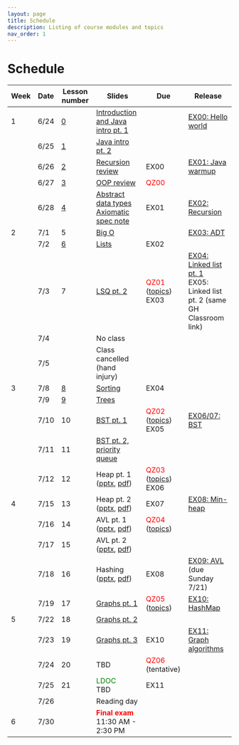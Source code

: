 ```yaml
---
layout: page
title: Schedule
description: Listing of course modules and topics
nav_order: 1
---
```


# Schedule

|Week|Date|Lesson number|Slides|Due|Release|
|---|---|---|---|---|---|
|1|6/24|[0](https://github.com/comp210ss2/lecture_code/tree/main/src/main/java/comp210/L00)|[Introduction and Java intro pt. 1](https://docs.google.com/presentation/d/1ErSXfLe15QjF0KuzXIfF-jmMFw7YgGrb572rxc7wopg)||[EX00: Hello world](https://classroom.github.com/a/Rm_7-E1G)|
||6/25|[1](https://github.com/comp210ss2/lecture_code/tree/main/src/main/java/comp210/L01)|[Java intro pt. 2](https://docs.google.com/presentation/d/1cFk6W1PiVVUoxxqmnIXu4DVA7-UKu6bm8jlqE350GfE)|||
||6/26|[2](https://github.com/comp210ss2/lecture_code/tree/main/src/main/java/comp210/L02)|[Recursion review](https://docs.google.com/presentation/d/1HZTQF2VoPJTdjvogyeCpu8nFeUujod13dMyDRtlq9hw/edit?usp=sharing)|EX00|[EX01: Java warmup](https://classroom.github.com/a/nh9ITEFK)|
||6/27|[3](https://github.com/comp210ss2/lecture_code/tree/main/src/main/java/comp210/L03)|[OOP review](https://docs.google.com/presentation/d/1GcomCL4c3DQH6Ny3S6IqpE_05h-bxzM9wN1fRDHi920/edit?usp=sharing)|<span style="color:red">QZ00</span>||
||6/28|[4](https://github.com/comp210ss2/lecture_code/tree/main/src/main/java/comp210/L04)|[Abstract data types](https://docs.google.com/presentation/d/1L-ISPiMYJyVy8vtQ7KHoIsxXHJ13cGt-5oke-VNMV1g/edit?usp=sharing)<br>[Axiomatic spec note](/notes/l04_axiom_spec)|EX01|[EX02: Recursion](https://classroom.github.com/a/UwkPvYI5)|
|2|7/1|5|[Big O](https://docs.google.com/presentation/d/1bL3CC5Tuhh274jKdLISne__2Tb7EH5AtfXH-yXBTGIg/edit?usp=sharing)||[EX03: ADT](https://classroom.github.com/a/85L4m71n)|
||7/2|[6](https://github.com/comp210ss2/lecture_code/tree/main/src/main/java/comp210/L06)|[Lists](https://docs.google.com/presentation/d/1AOavW2zQVPlobhD_ARcG81hfMZKJNZ3EJmmbMqNU4SA/edit?usp=sharing)|EX02||
||7/3|7|[LSQ pt. 2](https://docs.google.com/presentation/d/13tfrU4DsGY721nmuyQNtZ3BIE6tGB29VyLffOAUCJPc/edit?usp=sharing)|<span style="color:red">QZ01</span> ([topics](/notes/qz01_topics))<br>EX03|[EX04: Linked list pt. 1](https://classroom.github.com/a/vO5q8ccq)<br>EX05: Linked list pt. 2 (same GH Classroom link)|
||7/4||No class|||
||7/5||Class cancelled (hand injury)|||
|3|7/8|[8](https://github.com/comp210ss2/lecture_code/tree/main/src/main/java/comp210/L08)|[Sorting](https://docs.google.com/presentation/d/1SjjKP296bTmFG2wIknHnRmQIx-fCbFyWvqbjPHCyeTg/edit?usp=sharing)|EX04||
||7/9|[9](https://github.com/comp210ss2/lecture_code/blob/main/src/main/java/comp210/L09)|[Trees](https://docs.google.com/presentation/d/1_ZTXPFyR8MgjZCdJQoJV2P477eG9tiGXypTaaOVeXVA/edit?usp=sharing)|||
||7/10|10|[BST pt. 1](https://docs.google.com/presentation/d/1gWxv-OChbdGgWcqujD0I3VQFZLssZU6N44QOHUkWZAw/edit?usp=sharing)|<span style="color:red">QZ02</span> ([topics](/notes/qz02_topics))<br>EX05|[EX06/07: BST](https://classroom.github.com/a/-fyZKFea)|
||7/11|11|[BST pt. 2, priority queue](https://docs.google.com/presentation/d/1uhC_8wrxh8F5_bGeuucapdLmAFNXu1HV0dtJeHP2YAQ/edit?usp=sharing)|||
||7/12|12|Heap pt. 1 ([pptx](/slides/L12_13_heap.pptx), [pdf](/slides/L12_13_heap.pdf))|<span style="color:red">QZ03</span> ([topics](/notes/qz03_topics))<br>EX06||
|4|7/15|13|Heap pt. 2 ([pptx](/slides/L12_13_heap.pptx), [pdf](/slides/L12_13_heap.pdf))|EX07|[EX08: Min-heap](https://classroom.github.com/a/9-Ln0vk3)|
||7/16|14|AVL pt. 1 ([pptx](/slides/L14_15_avl.pptx), [pdf](/slides/L14_15_avl.pdf))|<span style="color:red">QZ04</span> ([topics](/notes/qz04_topics))||
||7/17|15|AVL pt. 2 ([pptx](/slides/L14_15_avl.pptx), [pdf](/slides/L14_15_avl.pdf))|||
||7/18|16|Hashing ([pptx](/slides/L16_hashing.pptx), [pdf](/slides/L16_hashing.pdf))|EX08|[EX09: AVL](https://classroom.github.com/a/Gohfmbup) (due Sunday 7/21)|
||7/19|17|[Graphs pt. 1](/slides/L17_graph.pptx)|<span style="color:red">QZ05</span> ([topics](/notes/qz05_topics))|[EX10: HashMap](https://classroom.github.com/a/v6ed8WQu)|
|5|7/22|18|[Graphs pt. 2](/slides/L18_graphs2.pptx)|||
||7/23|19|[Graphs pt. 3](/slides/L19_graphs3.pptx)|EX10|[EX11: Graph algorithms](https://classroom.github.com/a/Qx2v0nYq)|
||7/24|20|TBD|<span style="color:red">QZ06</span> (tentative)||
||7/25|21|<span style="color:green">LDOC</span><br>TBD|EX11||
||7/26||Reading day|||
|6|7/30||<span style="color:red"><strong>Final exam</strong></span> 11:30 AM - 2:30 PM|||
